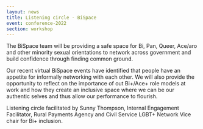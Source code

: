 ```yaml
---
layout: news
title: Listening circle - BiSpace
event: conference-2022
section: workshop
---
```

The BiSpace team will be providing a safe space for Bi, Pan, Queer, Ace/aro and other minority sexual orientations to network across government and build confidence through finding common ground.

Our recent virtual BiSpace events have identified that people have an appetite for informally networking with each other. We will also provide the opportunity to reflect on the importance of out Bi+/Ace+ role models at work and how they create an inclusive space where we can be our authentic selves and thus allow our performance to flourish.

Listening circle facilitated by Sunny Thompson, Internal Engagement Facilitator, Rural Payments Agency and Civil Service LGBT+ Network Vice chair for Bi+ inclusion.
